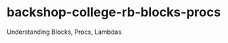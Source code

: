 backshop-college-rb-blocks-procs
================================

Understanding Blocks, Procs, Lambdas
